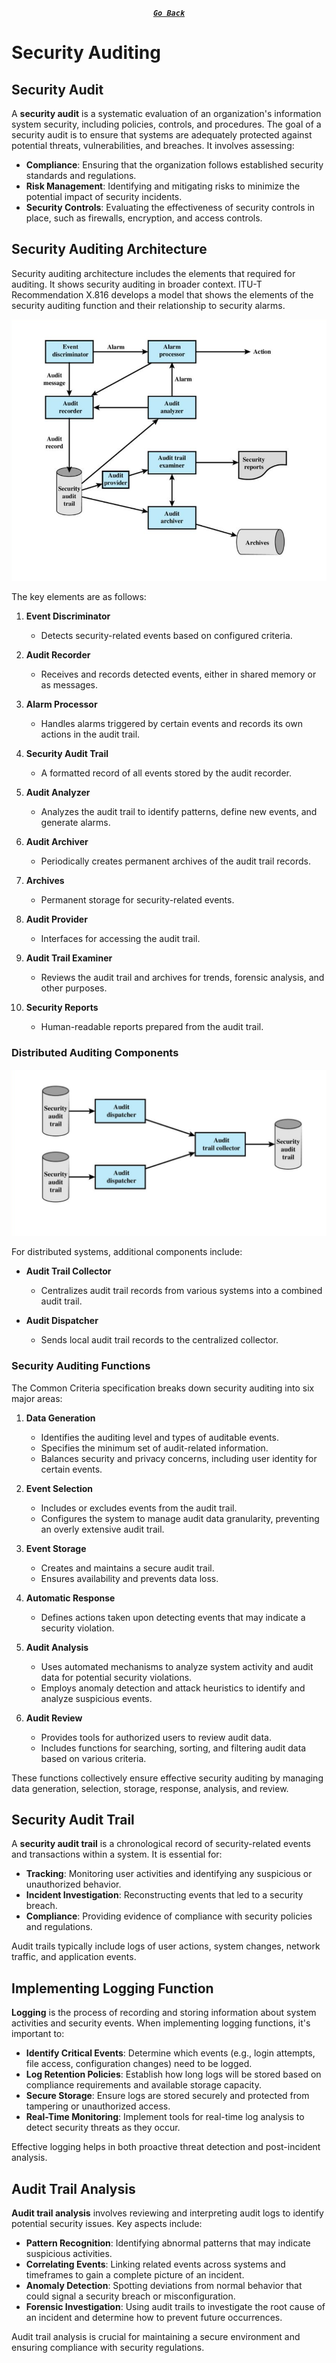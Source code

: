 <div align="center">

[**_``Go Back``_**](../README.md)

</div>

# Security Auditing

## Security Audit
A **security audit** is a systematic evaluation of an organization's information system security, including policies, controls, and procedures. The goal of a security audit is to ensure that systems are adequately protected against potential threats, vulnerabilities, and breaches. It involves assessing:
- **Compliance**: Ensuring that the organization follows established security standards and regulations.
- **Risk Management**: Identifying and mitigating risks to minimize the potential impact of security incidents.
- **Security Controls**: Evaluating the effectiveness of security controls in place, such as firewalls, encryption, and access controls.

## Security Auditing Architecture

Security auditing architecture includes the elements that required for auditing. It shows security auditing in broader context. ITU-T Recommendation X.816 develops a model that shows the elements of the security auditing function and their relationship to security alarms.

![Security Auditing Architecture](../Images/security-auditing-architecture.png)

The key elements are as follows:

1. **Event Discriminator**
   - Detects security-related events based on configured criteria.

2. **Audit Recorder**
   - Receives and records detected events, either in shared memory or as messages.

3. **Alarm Processor**
   - Handles alarms triggered by certain events and records its own actions in the audit trail.

4. **Security Audit Trail**
   - A formatted record of all events stored by the audit recorder.

5. **Audit Analyzer**
   - Analyzes the audit trail to identify patterns, define new events, and generate alarms.

6. **Audit Archiver**
   - Periodically creates permanent archives of the audit trail records.

7. **Archives**
   - Permanent storage for security-related events.

8. **Audit Provider**
   - Interfaces for accessing the audit trail.

9. **Audit Trail Examiner**
   - Reviews the audit trail and archives for trends, forensic analysis, and other purposes.

10. **Security Reports**
    - Human-readable reports prepared from the audit trail.

### Distributed Auditing Components

![Distributed Auditing Components](../Images/distributed-auditing-components.png)

For distributed systems, additional components include:

- **Audit Trail Collector**
  - Centralizes audit trail records from various systems into a combined audit trail.

- **Audit Dispatcher**
  - Sends local audit trail records to the centralized collector.

### Security Auditing Functions

The Common Criteria specification breaks down security auditing into six major areas:

1. **Data Generation**
   - Identifies the auditing level and types of auditable events.
   - Specifies the minimum set of audit-related information.
   - Balances security and privacy concerns, including user identity for certain events.

2. **Event Selection**
   - Includes or excludes events from the audit trail.
   - Configures the system to manage audit data granularity, preventing an overly extensive audit trail.

3. **Event Storage**
   - Creates and maintains a secure audit trail.
   - Ensures availability and prevents data loss.

4. **Automatic Response**
   - Defines actions taken upon detecting events that may indicate a security violation.

5. **Audit Analysis**
   - Uses automated mechanisms to analyze system activity and audit data for potential security violations.
   - Employs anomaly detection and attack heuristics to identify and analyze suspicious events.

6. **Audit Review**
   - Provides tools for authorized users to review audit data.
   - Includes functions for searching, sorting, and filtering audit data based on various criteria.

These functions collectively ensure effective security auditing by managing data generation, selection, storage, response, analysis, and review.


## Security Audit Trail
A **security audit trail** is a chronological record of security-related events and transactions within a system. It is essential for:
- **Tracking**: Monitoring user activities and identifying any suspicious or unauthorized behavior.
- **Incident Investigation**: Reconstructing events that led to a security breach.
- **Compliance**: Providing evidence of compliance with security policies and regulations.

Audit trails typically include logs of user actions, system changes, network traffic, and application events.

## Implementing Logging Function
**Logging** is the process of recording and storing information about system activities and security events. When implementing logging functions, it's important to:
- **Identify Critical Events**: Determine which events (e.g., login attempts, file access, configuration changes) need to be logged.
- **Log Retention Policies**: Establish how long logs will be stored based on compliance requirements and available storage capacity.
- **Secure Storage**: Ensure logs are stored securely and protected from tampering or unauthorized access.
- **Real-Time Monitoring**: Implement tools for real-time log analysis to detect security threats as they occur.

Effective logging helps in both proactive threat detection and post-incident analysis.

## Audit Trail Analysis
**Audit trail analysis** involves reviewing and interpreting audit logs to identify potential security issues. Key aspects include:
- **Pattern Recognition**: Identifying abnormal patterns that may indicate suspicious activities.
- **Correlating Events**: Linking related events across systems and timeframes to gain a complete picture of an incident.
- **Anomaly Detection**: Spotting deviations from normal behavior that could signal a security breach or misconfiguration.
- **Forensic Investigation**: Using audit trails to investigate the root cause of an incident and determine how to prevent future occurrences.

Audit trail analysis is crucial for maintaining a secure environment and ensuring compliance with security regulations.